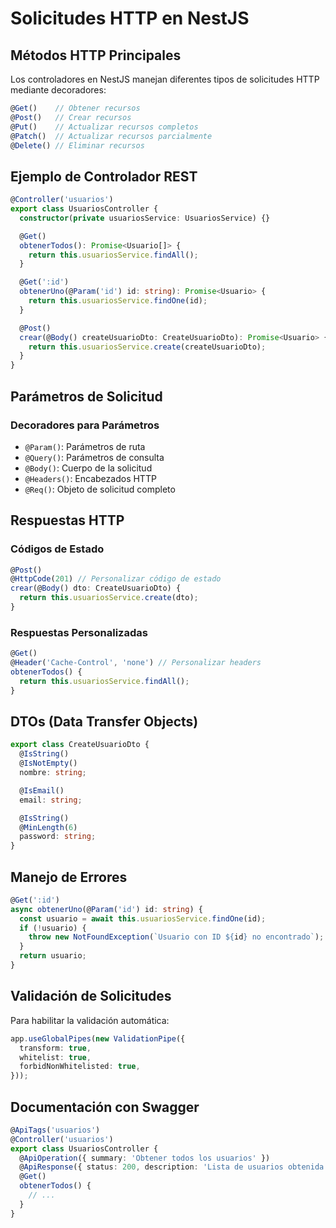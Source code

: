 # Solicitudes HTTP en NestJS

## Métodos HTTP Principales

Los controladores en NestJS manejan diferentes tipos de solicitudes HTTP mediante decoradores:

```typescript
@Get()    // Obtener recursos
@Post()   // Crear recursos
@Put()    // Actualizar recursos completos
@Patch()  // Actualizar recursos parcialmente
@Delete() // Eliminar recursos
```

## Ejemplo de Controlador REST

```typescript
@Controller('usuarios')
export class UsuariosController {
  constructor(private usuariosService: UsuariosService) {}

  @Get()
  obtenerTodos(): Promise<Usuario[]> {
    return this.usuariosService.findAll();
  }

  @Get(':id')
  obtenerUno(@Param('id') id: string): Promise<Usuario> {
    return this.usuariosService.findOne(id);
  }

  @Post()
  crear(@Body() createUsuarioDto: CreateUsuarioDto): Promise<Usuario> {
    return this.usuariosService.create(createUsuarioDto);
  }
}
```

## Parámetros de Solicitud

### Decoradores para Parámetros
- `@Param()`: Parámetros de ruta
- `@Query()`: Parámetros de consulta
- `@Body()`: Cuerpo de la solicitud
- `@Headers()`: Encabezados HTTP
- `@Req()`: Objeto de solicitud completo

## Respuestas HTTP

### Códigos de Estado
```typescript
@Post()
@HttpCode(201) // Personalizar código de estado
crear(@Body() dto: CreateUsuarioDto) {
  return this.usuariosService.create(dto);
}
```

### Respuestas Personalizadas
```typescript
@Get()
@Header('Cache-Control', 'none') // Personalizar headers
obtenerTodos() {
  return this.usuariosService.findAll();
}
```

## DTOs (Data Transfer Objects)

```typescript
export class CreateUsuarioDto {
  @IsString()
  @IsNotEmpty()
  nombre: string;

  @IsEmail()
  email: string;

  @IsString()
  @MinLength(6)
  password: string;
}
```

## Manejo de Errores

```typescript
@Get(':id')
async obtenerUno(@Param('id') id: string) {
  const usuario = await this.usuariosService.findOne(id);
  if (!usuario) {
    throw new NotFoundException(`Usuario con ID ${id} no encontrado`);
  }
  return usuario;
}
```

## Validación de Solicitudes

Para habilitar la validación automática:

```typescript
app.useGlobalPipes(new ValidationPipe({
  transform: true,
  whitelist: true,
  forbidNonWhitelisted: true,
}));
```

## Documentación con Swagger

```typescript
@ApiTags('usuarios')
@Controller('usuarios')
export class UsuariosController {
  @ApiOperation({ summary: 'Obtener todos los usuarios' })
  @ApiResponse({ status: 200, description: 'Lista de usuarios obtenida con éxito' })
  @Get()
  obtenerTodos() {
    // ...
  }
}
```